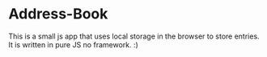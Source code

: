 # Address-Book
This is a small js app that uses local storage in the browser to store entries. It is written in pure JS no framework. :)
